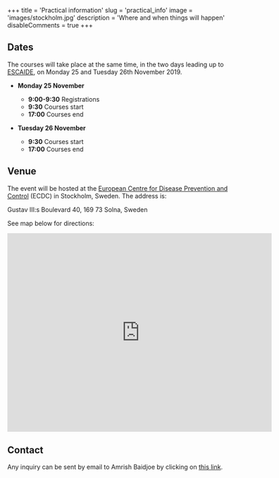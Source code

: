 +++
title = 'Practical information'
slug = 'practical_info'
image = 'images/stockholm.jpg'
description = 'Where and when things will happen'
disableComments = true
+++


## Dates

The courses will take place at the same time, in the two days leading up to
[ESCAIDE](https://www.escaide.eu/en), on Monday 25 and Tuesday 26th
November 2019.

* **Monday 25 November**
    + **9:00-9:30** Registrations
    + **9:30** Courses start
    + **17:00** Courses end

* **Tuesday 26 November**
    + **9:30** Courses start
    + **17:00** Courses end




## Venue

The event will be hosted at the [European Centre for Disease Prevention and
Control](https://ecdc.europa.eu/en/home) (ECDC) in Stockholm, Sweden. The address is:

Gustav III:s 
Boulevard 40, 
169 73 Solna, 
Sweden

See map below for directions:

<iframe src="https://www.google.com/maps/embed?pb=!1m18!1m12!1m3!1d1016.3033363833397!2d18.01682329411837!3d59.372903184813175!2m3!1f0!2f0!3f0!3m2!1i1024!2i768!4f13.1!3m3!1m2!1s0x465f9db6d9af3a2b%3A0x8a718ff478c14c52!2sGustav%20III%3As%20Boulevard%2040%2C%20169%2073%20Solna%2C%20Sweden!5e0!3m2!1sen!2suk!4v1573812772960!5m2!1sen!2suk" width="600" height="450" frameborder="0" style="border:0;" allowfullscreen=""></iframe>


<br>

## Contact

Any inquiry can be sent by email to Amrish Baidjoe by clicking on
<a href='mailto:amrish.baidjoe@gmail.com?subject=[pre-ESCAIDE R course] inquiry&cc=eanboard@gmail.com;thibautjombart@gmail.com'>this link</a>.
